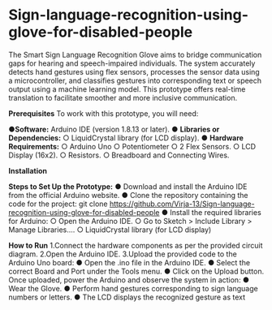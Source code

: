 # Sign-language-recognition-using-glove-for-disabled-people
The Smart Sign Language Recognition Glove aims to bridge communication gaps for hearing and speech-impaired individuals. The system accurately detects hand gestures using flex sensors, processes the sensor data using a microcontroller, and classifies gestures into corresponding text or speech output using a machine learning model. This prototype offers real-time translation to facilitate smoother and more inclusive communication.

**Prerequisites**
To work with this prototype, you will need:

●**Software:** Arduino IDE (version 1.8.13 or later).
●	**Libraries or Dependencies:**
○	LiquidCrystal library (for LCD display).
●	**Hardware Requirements:**
  ○	Arduino Uno 
  ○	Potentiometer
  ○	2 Flex Sensors.
  ○	LCD Display (16x2).
  ○	Resistors.
  ○	Breadboard and Connecting Wires.
 
**Installation**

**Steps to Set Up the Prototype:**
●	Download and install the Arduino IDE from the official Arduino website.
●	Clone the repository containing the code for the project:
  	git clone https://github.com/Virja-13/Sign-language-recognition-using-glove-for-disabled-people
●	Install the required libraries for Arduino:
  ○	Open the Arduino IDE.
  ○	Go to Sketch > Include Library > Manage Libraries....
  ○	LiquidCrystal library (for LCD display)

**How to Run**
1.Connect the hardware components as per the provided circuit diagram. 
2.Open the Arduino IDE.
3.Upload the provided code to the Arduino Uno board:
●	Open the .ino file in the Arduino IDE.
●	Select the correct Board and Port under the Tools menu.
●	Click on the Upload button. Once uploaded, power the Arduino and observe the system in action:
●	Wear the Glove.
●	Perform hand gestures corresponding to sign language numbers or letters.
●	The LCD displays the recognized gesture as text
